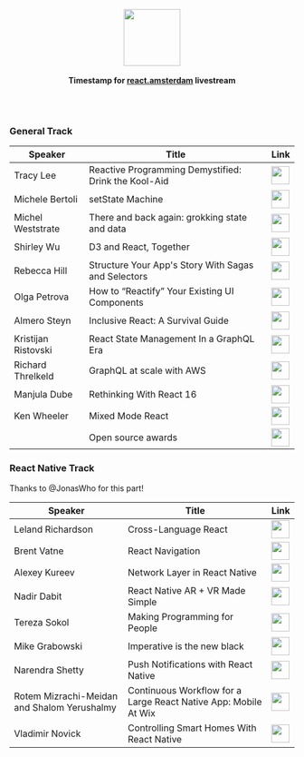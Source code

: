 <p align="center">
  <img src="https://react.amsterdam/img/logo.svg" height="100px"/>
  <br><br>
  <b>Timestamp for <a href="https://react.amsterdam">react.amsterdam</a> livestream</b>
  <br><br>
</p>

&nbsp;


### General Track

| Speaker    | Title                  | Link |
|------------|------------------------|------|
| Tracy Lee | Reactive Programming Demystified: Drink the Kool-Aid | <a href="https://youtu.be/smBND2pwdUE?t=23m9s"><img height="32px" src="https://www.shareicon.net/data/256x256/2016/08/01/639810_media_512x512.png"/><a/>     |
| Michele Bertoli | setState Machine | <a href="https://youtu.be/smBND2pwdUE?t=52m17s"><img height="32px" src="https://www.shareicon.net/data/256x256/2016/08/01/639810_media_512x512.png"/><a/>     |
| Michel Weststrate | There and back again: grokking state and data | <a href="https://youtu.be/smBND2pwdUE?t=2h2m30s"><img height="32px" src="https://www.shareicon.net/data/256x256/2016/08/01/639810_media_512x512.png"/><a/>     |
| Shirley Wu | D3 and React, Together | <a href="https://youtu.be/smBND2pwdUE?t=2h36m"><img height="32px" src="https://www.shareicon.net/data/256x256/2016/08/01/639810_media_512x512.png"/><a/>     |
| Rebecca Hill | Structure Your App's Story With Sagas and Selectors | <a href="https://youtu.be/smBND2pwdUE?t=3h7m17s"><img height="32px" src="https://www.shareicon.net/data/256x256/2016/08/01/639810_media_512x512.png"/><a/>     |
| Olga Petrova | How to “Reactify” Your Existing UI Components | <a href="https://youtu.be/smBND2pwdUE?t=3h18m8s"><img height="32px" src="https://www.shareicon.net/data/256x256/2016/08/01/639810_media_512x512.png"/><a/>     |
| Almero Steyn | Inclusive React: A Survival Guide | <a href="https://www.youtube.com/watch?v=smBND2pwdUE&feature=youtu.be&t=3h26m1s"><img height="32px" src="https://www.shareicon.net/data/256x256/2016/08/01/639810_media_512x512.png"/><a/>     |
| Kristijan Ristovski | React State Management In a GraphQL Era | <a href="https://youtu.be/smBND2pwdUE?t=5h2m44s"><img height="32px" src="https://www.shareicon.net/data/256x256/2016/08/01/639810_media_512x512.png"/><a/>     |
| Richard Threlkeld | GraphQL at scale with AWS | <a href="https://youtu.be/smBND2pwdUE?t=5h27m46s"><img height="32px" src="https://www.shareicon.net/data/256x256/2016/08/01/639810_media_512x512.png"/><a/>     |
| Manjula Dube | Rethinking With React 16 | <a href="https://youtu.be/smBND2pwdUE?t=6h35m14s"><img height="32px" src="https://www.shareicon.net/data/256x256/2016/08/01/639810_media_512x512.png"/><a/>     |
| Ken Wheeler | Mixed Mode React | <a href="https://youtu.be/smBND2pwdUE?t=7h4m50s"><img height="32px" src="https://www.shareicon.net/data/256x256/2016/08/01/639810_media_512x512.png"/><a/>     |
| | Open source awards | <a href="https://youtu.be/smBND2pwdUE?t=7h31m36s"><img height="32px" src="https://www.shareicon.net/data/256x256/2016/08/01/639810_media_512x512.png"/><a/>     |

### React Native Track

Thanks to @JonasWho for this part!

| Speaker    | Title                  | Link |
|------------|------------------------|------|
| Leland Richardson | Cross-Language React | <a href="https://www.youtube.com/watch?v=N-X3Z5A-pW4&feature=youtu.be&t=4m55s"><img height="32px" src="https://www.shareicon.net/data/256x256/2016/08/01/639810_media_512x512.png"/><a/>     |
| Brent Vatne | React Navigation | <a href="https://www.youtube.com/watch?v=N-X3Z5A-pW4&feature=youtu.be&t=40m5s"><img height="32px" src="https://www.shareicon.net/data/256x256/2016/08/01/639810_media_512x512.png"/><a/>     |
| Alexey Kureev | Network Layer in React Native | <a href="https://www.youtube.com/watch?v=N-X3Z5A-pW4&feature=youtu.be&t=1h46m30s"><img height="32px" src="https://www.shareicon.net/data/256x256/2016/08/01/639810_media_512x512.png"/><a/>     |
| Nadir Dabit | React Native AR + VR Made Simple | <a href="https://www.youtube.com/watch?v=N-X3Z5A-pW4&feature=youtu.be&t=2h08m30s"><img height="32px" src="https://www.shareicon.net/data/256x256/2016/08/01/639810_media_512x512.png"/><a/>     |
| Tereza Sokol | Making Programming for People | <a href="https://www.youtube.com/watch?v=N-X3Z5A-pW4&feature=youtu.be&t=2h44m15s"><img height="32px" src="https://www.shareicon.net/data/256x256/2016/08/01/639810_media_512x512.png"/><a/>     |
| Mike Grabowski | Imperative is the new black | <a href="https://www.youtube.com/watch?v=N-X3Z5A-pW4&feature=youtu.be&t=4h49m15s"><img height="32px" src="https://www.shareicon.net/data/256x256/2016/08/01/639810_media_512x512.png"/><a/>     |
| Narendra Shetty | Push Notifications with React Native | <a href="https://www.youtube.com/watch?v=N-X3Z5A-pW4&feature=youtu.be&t=5h19m15s"><img height="32px" src="https://www.shareicon.net/data/256x256/2016/08/01/639810_media_512x512.png"/><a/>     |
| Rotem Mizrachi-Meidan and Shalom Yerushalmy | Continuous Workflow for a Large React Native App: Mobile At Wix | <a href="https://www.youtube.com/watch?v=N-X3Z5A-pW4&feature=youtu.be&t=6h15m10s"><img height="32px" src="https://www.shareicon.net/data/256x256/2016/08/01/639810_media_512x512.png"/><a/>     |
| Vladimir Novick | Controlling Smart Homes With React Native | <a href="https://www.youtube.com/watch?v=N-X3Z5A-pW4&feature=youtu.be&t=6h40m20s"><img height="32px" src="https://www.shareicon.net/data/256x256/2016/08/01/639810_media_512x512.png"/><a/>     |
